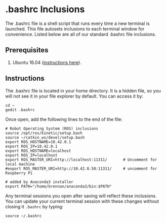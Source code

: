 # .bashrc Inclusions
The .bashrc file is a shell script that runs every time a new terminal is launched.  This file autosets inclusions to each terminal window for convenience.  Listed below are all of our standard .bashrc file inclusions.

## Prerequisites
   1. Ubuntu 16.04 ([instructions here](https://github.com/riplaboratory/Kanaloa/tree/master/SoftwareInstallation/Ubuntu)).

## Instructions
The .bashrc file is located in your home directory.  It is a hidden file, so you will not see it in your file explorer by default.  You can access it by:

```
cd ~
gedit .bashrc
```

Once open, add the following lines to the end of the file:

```
# Robot Operating System (ROS) inclusions
source /opt/ros/kinetic/setup.bash
source ~/catkin_ws/devel/setup.bash
export ROS_HOSTNAME=10.42.0.1
export ROS_IP=10.42.0.1
export ROS_HOSTNAME=localhost
export ROS_IP=localhost
export ROS_MASTER_URI=http://localhost:11311/		# Uncomment for local machine
#export ROS_MASTER_URI=http://10.42.0.58:11311/ 	# uncomment for Raspberry Pi

# added by Anaconda3 installer
export PATH="/home/brennan/anaconda3/bin:$PATH"
```

Any terminal sessions you open after saving will reflect these inclusions.  You can update your current terminal session with these changes without closing it `.bashrc` by typing:

```
source ~/.bashrc
```
